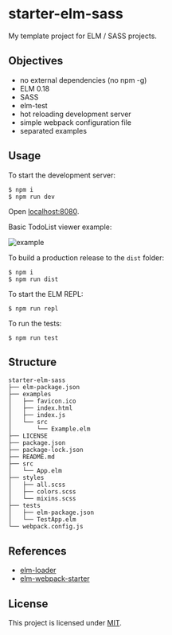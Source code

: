 # starter-elm-sass
My template project for ELM / SASS projects.


## Objectives

* no external dependencies (no npm -g)
* ELM 0.18
* SASS
* elm-test
* hot reloading development server
* simple webpack configuration file
* separated examples




## Usage

To start the development server:

```shell
$ npm i
$ npm run dev
```

Open [localhost:8080](http://localhost:8080).

Basic TodoList viewer example:

![example](./screen.png)

To build a production release to the `dist` folder:


```shell
$ npm i
$ npm run dist

```

To start the ELM REPL:

```shell
$ npm run repl
```

To run the tests:

```shell
$ npm run test
```

## Structure

```
starter-elm-sass
├── elm-package.json
├── examples
│   ├── favicon.ico
│   ├── index.html
│   ├── index.js
│   └── src
│       └── Example.elm
├── LICENSE
├── package.json
├── package-lock.json
├── README.md
├── src
│   └── App.elm
├── styles
│   ├── all.scss
│   ├── colors.scss
│   └── mixins.scss
├── tests
│   ├── elm-package.json
│   └── TestApp.elm
└── webpack.config.js
```

## References

* [elm-loader](https://github.com/elm-community/elm-webpack-loader)
* [elm-webpack-starter](https://github.com/elm-community/elm-webpack-starter)

## License

This project is licensed under [MIT](./LICENSE).
